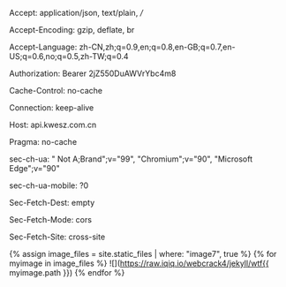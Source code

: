 Accept: application/json, text/plain, */*

Accept-Encoding: gzip, deflate, br

Accept-Language: zh-CN,zh;q=0.9,en;q=0.8,en-GB;q=0.7,en-US;q=0.6,no;q=0.5,zh-TW;q=0.4

Authorization: Bearer 2jZ550DuAWVrYbc4m8

Cache-Control: no-cache

Connection: keep-alive

Host: api.kwesz.com.cn

Pragma: no-cache

sec-ch-ua: " Not A;Brand";v="99", "Chromium";v="90", "Microsoft Edge";v="90"

sec-ch-ua-mobile: ?0

Sec-Fetch-Dest: empty

Sec-Fetch-Mode: cors

Sec-Fetch-Site: cross-site


{% assign image_files = site.static_files | where: "image7", true %}
{% for myimage in image_files %}
 ![](https://raw.iqiq.io/webcrack4/jekyll/wtf{{ myimage.path }})
{% endfor %}
